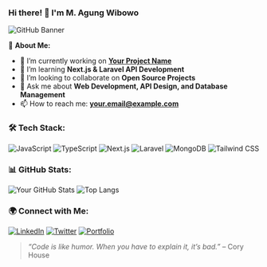 ### Hi there! 👋 I'm M. Agung Wibowo

![GitHub Banner](https://source.unsplash.com/1600x400/?technology,coding)

🚀 **About Me:**
- 🔭 I’m currently working on **[Your Project Name](https://github.com/yourusername/project-repo)**
- 🌱 I’m learning **Next.js & Laravel API Development**
- 👯 I’m looking to collaborate on **Open Source Projects**
- 💬 Ask me about **Web Development, API Design, and Database Management**
- 📫 How to reach me: **[your.email@example.com](mailto:your.email@example.com)**

### 🛠️ Tech Stack:

![JavaScript](https://img.shields.io/badge/JavaScript-F7DF1E?style=for-the-badge&logo=javascript&logoColor=black)
![TypeScript](https://img.shields.io/badge/TypeScript-007ACC?style=for-the-badge&logo=typescript&logoColor=white)
![Next.js](https://img.shields.io/badge/Next.js-000000?style=for-the-badge&logo=next.js&logoColor=white)
![Laravel](https://img.shields.io/badge/Laravel-FF2D20?style=for-the-badge&logo=laravel&logoColor=white)
![MongoDB](https://img.shields.io/badge/MongoDB-47A248?style=for-the-badge&logo=mongodb&logoColor=white)
![Tailwind CSS](https://img.shields.io/badge/TailwindCSS-06B6D4?style=for-the-badge&logo=tailwindcss&logoColor=white)

### 📊 GitHub Stats:
![Your GitHub Stats](https://github-readme-stats.vercel.app/api?username=yourusername&show_icons=true&theme=radical)
![Top Langs](https://github-readme-stats.vercel.app/api/top-langs/?username=yourusername&layout=compact&theme=radical)

### 🌍 Connect with Me:
[![LinkedIn](https://img.shields.io/badge/LinkedIn-0A66C2?style=for-the-badge&logo=linkedin&logoColor=white)](https://linkedin.com/in/yourprofile)
[![Twitter](https://img.shields.io/badge/Twitter-1DA1F2?style=for-the-badge&logo=twitter&logoColor=white)](https://twitter.com/yourusername)
[![Portfolio](https://img.shields.io/badge/Portfolio-FF5722?style=for-the-badge&logo=firefox&logoColor=white)](https://yourportfolio.com)

> *“Code is like humor. When you have to explain it, it’s bad.”* – Cory House
